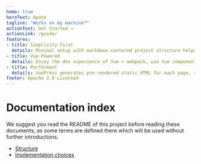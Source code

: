 ```yaml
---
home: true
heroText: Apate
tagline: "Works on my machine™"
actionText: Get Started →
actionLink: /guide/
features:
- title: Simplicity First
  details: Minimal setup with markdown-centered project structure helps you focus on writing.
- title: Vue-Powered
  details: Enjoy the dev experience of Vue + webpack, use Vue components in markdown, and develop custom themes with Vue.
- title: Performant
  details: VuePress generates pre-rendered static HTML for each page, and runs as an SPA once a page is loaded.
footer: Apache 2.0 Licensed
---
```


# Documentation index
We suggest you read the README of this project before reading these documents, as some terms are defined there which will be used without further introductions.

* [Structure](./structure.md)
* [Implementation choices](./implementation.md)
